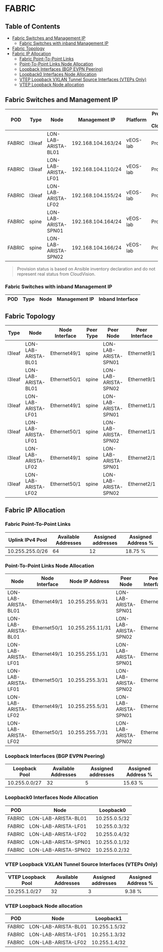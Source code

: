 # FABRIC

## Table of Contents

- [Fabric Switches and Management IP](#fabric-switches-and-management-ip)
  - [Fabric Switches with inband Management IP](#fabric-switches-with-inband-management-ip)
- [Fabric Topology](#fabric-topology)
- [Fabric IP Allocation](#fabric-ip-allocation)
  - [Fabric Point-To-Point Links](#fabric-point-to-point-links)
  - [Point-To-Point Links Node Allocation](#point-to-point-links-node-allocation)
  - [Loopback Interfaces (BGP EVPN Peering)](#loopback-interfaces-bgp-evpn-peering)
  - [Loopback0 Interfaces Node Allocation](#loopback0-interfaces-node-allocation)
  - [VTEP Loopback VXLAN Tunnel Source Interfaces (VTEPs Only)](#vtep-loopback-vxlan-tunnel-source-interfaces-vteps-only)
  - [VTEP Loopback Node allocation](#vtep-loopback-node-allocation)

## Fabric Switches and Management IP

| POD | Type | Node | Management IP | Platform | Provisioned in CloudVision | Serial Number |
| --- | ---- | ---- | ------------- | -------- | -------------------------- | ------------- |
| FABRIC | l3leaf | LON-LAB-ARISTA-BL01 | 192.168.104.163/24 | vEOS-lab | Provisioned | - |
| FABRIC | l3leaf | LON-LAB-ARISTA-LF01 | 192.168.104.110/24 | vEOS-lab | Provisioned | - |
| FABRIC | l3leaf | LON-LAB-ARISTA-LF02 | 192.168.104.155/24 | vEOS-lab | Provisioned | - |
| FABRIC | spine | LON-LAB-ARISTA-SPN01 | 192.168.104.164/24 | vEOS-lab | Provisioned | - |
| FABRIC | spine | LON-LAB-ARISTA-SPN02 | 192.168.104.166/24 | vEOS-lab | Provisioned | - |

> Provision status is based on Ansible inventory declaration and do not represent real status from CloudVision.

### Fabric Switches with inband Management IP

| POD | Type | Node | Management IP | Inband Interface |
| --- | ---- | ---- | ------------- | ---------------- |

## Fabric Topology

| Type | Node | Node Interface | Peer Type | Peer Node | Peer Interface |
| ---- | ---- | -------------- | --------- | ----------| -------------- |
| l3leaf | LON-LAB-ARISTA-BL01 | Ethernet49/1 | spine | LON-LAB-ARISTA-SPN01 | Ethernet9/1 |
| l3leaf | LON-LAB-ARISTA-BL01 | Ethernet50/1 | spine | LON-LAB-ARISTA-SPN02 | Ethernet9/1 |
| l3leaf | LON-LAB-ARISTA-LF01 | Ethernet49/1 | spine | LON-LAB-ARISTA-SPN01 | Ethernet1/1 |
| l3leaf | LON-LAB-ARISTA-LF01 | Ethernet50/1 | spine | LON-LAB-ARISTA-SPN02 | Ethernet1/1 |
| l3leaf | LON-LAB-ARISTA-LF02 | Ethernet49/1 | spine | LON-LAB-ARISTA-SPN01 | Ethernet2/1 |
| l3leaf | LON-LAB-ARISTA-LF02 | Ethernet50/1 | spine | LON-LAB-ARISTA-SPN02 | Ethernet2/1 |

## Fabric IP Allocation

### Fabric Point-To-Point Links

| Uplink IPv4 Pool | Available Addresses | Assigned addresses | Assigned Address % |
| ---------------- | ------------------- | ------------------ | ------------------ |
| 10.255.255.0/26 | 64 | 12 | 18.75 % |

### Point-To-Point Links Node Allocation

| Node | Node Interface | Node IP Address | Peer Node | Peer Interface | Peer IP Address |
| ---- | -------------- | --------------- | --------- | -------------- | --------------- |
| LON-LAB-ARISTA-BL01 | Ethernet49/1 | 10.255.255.9/31 | LON-LAB-ARISTA-SPN01 | Ethernet9/1 | 10.255.255.8/31 |
| LON-LAB-ARISTA-BL01 | Ethernet50/1 | 10.255.255.11/31 | LON-LAB-ARISTA-SPN02 | Ethernet9/1 | 10.255.255.10/31 |
| LON-LAB-ARISTA-LF01 | Ethernet49/1 | 10.255.255.1/31 | LON-LAB-ARISTA-SPN01 | Ethernet1/1 | 10.255.255.0/31 |
| LON-LAB-ARISTA-LF01 | Ethernet50/1 | 10.255.255.3/31 | LON-LAB-ARISTA-SPN02 | Ethernet1/1 | 10.255.255.2/31 |
| LON-LAB-ARISTA-LF02 | Ethernet49/1 | 10.255.255.5/31 | LON-LAB-ARISTA-SPN01 | Ethernet2/1 | 10.255.255.4/31 |
| LON-LAB-ARISTA-LF02 | Ethernet50/1 | 10.255.255.7/31 | LON-LAB-ARISTA-SPN02 | Ethernet2/1 | 10.255.255.6/31 |

### Loopback Interfaces (BGP EVPN Peering)

| Loopback Pool | Available Addresses | Assigned addresses | Assigned Address % |
| ------------- | ------------------- | ------------------ | ------------------ |
| 10.255.0.0/27 | 32 | 5 | 15.63 % |

### Loopback0 Interfaces Node Allocation

| POD | Node | Loopback0 |
| --- | ---- | --------- |
| FABRIC | LON-LAB-ARISTA-BL01 | 10.255.0.5/32 |
| FABRIC | LON-LAB-ARISTA-LF01 | 10.255.0.3/32 |
| FABRIC | LON-LAB-ARISTA-LF02 | 10.255.0.4/32 |
| FABRIC | LON-LAB-ARISTA-SPN01 | 10.255.0.1/32 |
| FABRIC | LON-LAB-ARISTA-SPN02 | 10.255.0.2/32 |

### VTEP Loopback VXLAN Tunnel Source Interfaces (VTEPs Only)

| VTEP Loopback Pool | Available Addresses | Assigned addresses | Assigned Address % |
| --------------------- | ------------------- | ------------------ | ------------------ |
| 10.255.1.0/27 | 32 | 3 | 9.38 % |

### VTEP Loopback Node allocation

| POD | Node | Loopback1 |
| --- | ---- | --------- |
| FABRIC | LON-LAB-ARISTA-BL01 | 10.255.1.5/32 |
| FABRIC | LON-LAB-ARISTA-LF01 | 10.255.1.3/32 |
| FABRIC | LON-LAB-ARISTA-LF02 | 10.255.1.4/32 |
